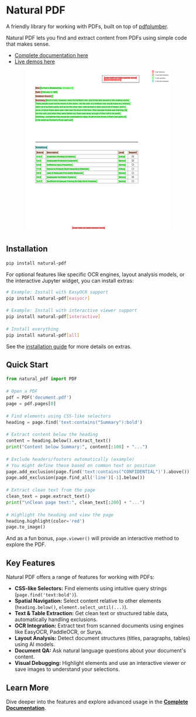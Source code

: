 # Natural PDF

A friendly library for working with PDFs, built on top of [pdfplumber](https://github.com/jsvine/pdfplumber).

Natural PDF lets you find and extract content from PDFs using simple code that makes sense.

- [Complete documentation here](https://jsoma.github.io/natural-pdf)
- [Live demos here](https://colab.research.google.com/github/jsoma/natural-pdf/)

<div style="max-width: 400px; margin: auto"><a href="sample-screen.png"><img src="sample-screen.png"></a></div>

## Installation

```bash
pip install natural-pdf
```

For optional features like specific OCR engines, layout analysis models, or the interactive Jupyter widget, you can install extras:

```bash
# Example: Install with EasyOCR support
pip install natural-pdf[easyocr]

# Example: Install with interactive viewer support
pip install natural-pdf[interactive]

# Install everything
pip install natural-pdf[all]
```

See the [installation guide](https://jsoma.github.io/natural-pdf/installation/) for more details on extras.

## Quick Start

```python
from natural_pdf import PDF

# Open a PDF
pdf = PDF('document.pdf')
page = pdf.pages[0]

# Find elements using CSS-like selectors
heading = page.find('text:contains("Summary"):bold')

# Extract content below the heading
content = heading.below().extract_text()
print("Content below Summary:", content[:100] + "...")

# Exclude headers/footers automatically (example)
# You might define these based on common text or position
page.add_exclusion(page.find('text:contains("CONFIDENTIAL")').above())
page.add_exclusion(page.find_all('line')[-1].below())

# Extract clean text from the page
clean_text = page.extract_text()
print("\nClean page text:", clean_text[:200] + "...")

# Highlight the heading and view the page
heading.highlight(color='red')
page.to_image()
```

And as a fun bonus, `page.viewer()` will provide an interactive method to explore the PDF.

## Key Features

Natural PDF offers a range of features for working with PDFs:

*   **CSS-like Selectors:** Find elements using intuitive query strings (`page.find('text:bold')`).
*   **Spatial Navigation:** Select content relative to other elements (`heading.below()`, `element.select_until(...)`).
*   **Text & Table Extraction:** Get clean text or structured table data, automatically handling exclusions.
*   **OCR Integration:** Extract text from scanned documents using engines like EasyOCR, PaddleOCR, or Surya.
*   **Layout Analysis:** Detect document structures (titles, paragraphs, tables) using AI models.
*   **Document QA:** Ask natural language questions about your document's content.
*   **Visual Debugging:** Highlight elements and use an interactive viewer or save images to understand your selections.

## Learn More

Dive deeper into the features and explore advanced usage in the [**Complete Documentation**](https://jsoma.github.io/natural-pdf).

